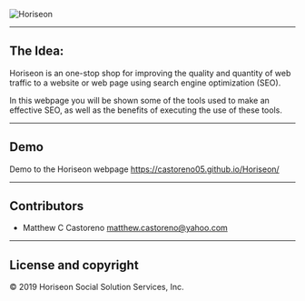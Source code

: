 ![Horiseon](images/Horiseon.png)

---

## The Idea: 

Horiseon is an one-stop shop for improving the quality and quantity of web traffic to a website or web page using search engine optimization (SEO).

In this webpage you will be shown some of the tools used to make an effective SEO, as well as the benefits of executing the use of these tools. 

---

## Demo 

Demo to the Horiseon webpage https://castoreno05.github.io/Horiseon/

---

## Contributors 

- Matthew C Castoreno <matthew.castoreno@yahoo.com>

---

## License and copyright

© 2019 Horiseon Social Solution Services, Inc.
